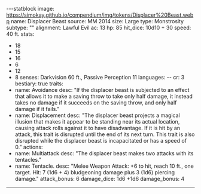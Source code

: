 
---statblock
image: https://simokay.github.io/compendium/img/tokens/Displacer%20Beast.webp
name: Displacer Beast
source: MM 2014
size: Large
type: Monstrosity
subtype: ""
alignment: Lawful Evil
ac: 13
hp: 85
hit_dice: 10d10 + 30
speed: 40 ft.
stats:
  - 18
  - 15
  - 16
  - 6
  - 12
  - 8
senses: Darkvision 60 ft., Passive Perception 11
languages: --
cr: 3
bestiary: true
traits:
  - name: Avoidance
    desc: "If the displacer beast is subjected to an effect that allows it to make a saving throw to take only half damage, it instead takes no damage if it succeeds on the saving throw, and only half damage if it fails."
  - name: Displacement
    desc: "The displacer beast projects a magical illusion that makes it appear to be standing near its actual location, causing attack rolls against it to have disadvantage. If it is hit by an attack, this trait is disrupted until the end of its next turn. This trait is also disrupted while the displacer beast is incapacitated or has a speed of 0."
actions:
  - name: Multiattack
    desc: "The displacer beast makes two attacks with its tentacles."
  - name: Tentacle.
    desc: "Melee Weapon Attack: +6 to hit, reach 10 ft., one target. Hit: 7 (1d6 + 4) bludgeoning damage plus 3 (1d6) piercing damage."
    attack_bonus: 6
    damage_dice: 1d6 +1d6
    damage_bonus: 4
---
